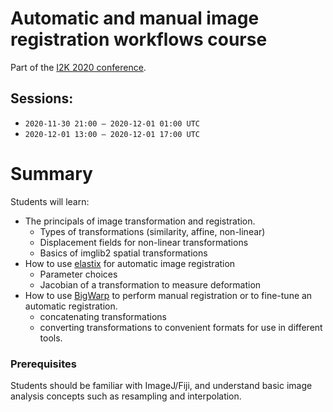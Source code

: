 # Automatic and manual image registration workflows course
Part of the [I2K 2020 conference](https://www.janelia.org/you-janelia/conferences/from-images-to-knowledge-with-imagej-friends/virtual-workshop-program).

## Sessions: 	
* `2020-11-30 21:00 – 2020-12-01 01:00 UTC`
* `2020-12-01 13:00 – 2020-12-01 17:00 UTC`

# Summary

Students will learn:
* The principals of image transformation and registration.
    * Types of transformations (similarity, affine, non-linear)
    * Displacement fields for non-linear transformations
    * Basics of imglib2 spatial transformations
* How to use [elastix](https://elastix.lumc.nl/) for automatic image registration
    * Parameter choices
    * Jacobian of a transformation to measure deformation
* How to use [BigWarp](https://imagej.net/BigWarp) to perform manual registration or to fine-tune an automatic registration.
    * concatenating transformations
    * converting transformations to convenient formats for use in different tools.

### Prerequisites 

Students should be familiar with ImageJ/Fiji, and understand basic image analysis concepts such as resampling and interpolation.

